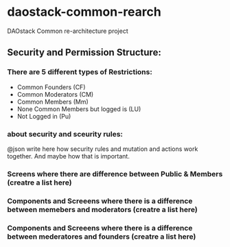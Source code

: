 # daostack-common-rearch
DAOstack Common re-architecture project


## Security and Permission Structure:

### There are 5 different types of Restrictions:
- Common Founders (CF)
- Common Moderators (CM)
- Common Members (Mm)
- None Common Members but logged is (LU)
- Not Logged in (Pu)

### about security and sceurity rules:
@json write here how security rules and mutation and actions work together. And maybe how that is important.

### Screens where there are difference between Public & Members (creatre a list here)

### Components and Screeens where there is a difference between memebers and moderators (creatre a list here)

### Components and Screeens where there is a difference between mederatores and founders (creatre a list here)
